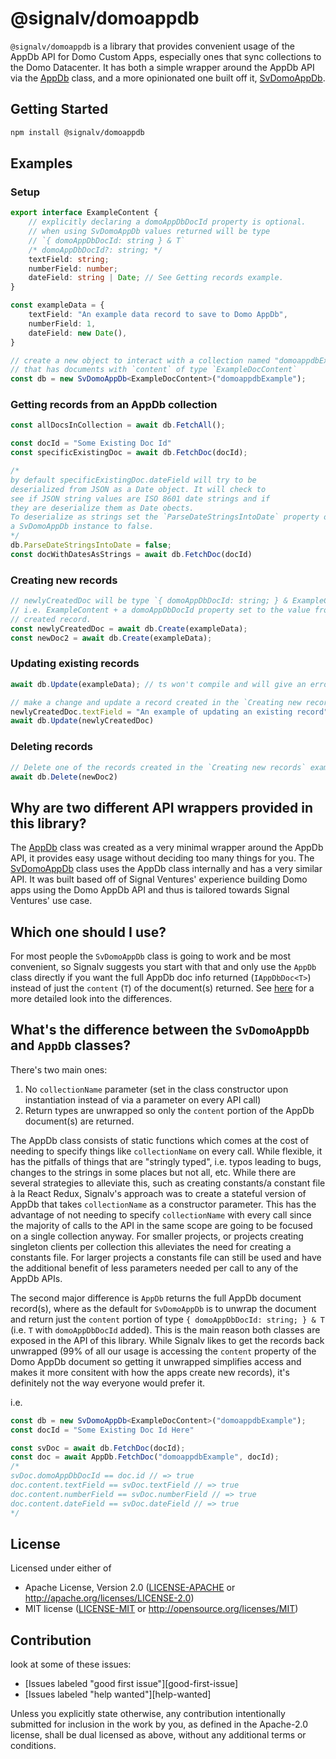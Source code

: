 # @signalv/domoappdb
`@signalv/domoappdb` is a library that provides convenient usage of the AppDb API for Domo Custom Apps, especially ones that sync collections to the Domo Datacenter.
It has both a simple wrapper around the AppDb API via the [AppDb](./src/appDb.ts) class, and a more opinionated one built off it, [SvDomoAppDb](./src/svDomoAppDb.ts).

## Getting Started

```bash
npm install @signalv/domoappdb
```

## Examples
### Setup
```typescript
export interface ExampleContent {
    // explicitly declaring a domoAppDbDocId property is optional.
    // when using SvDomoAppDb values returned will be type 
    // `{ domoAppDbDocId: string } & T`
    /* domoAppDbDocId?: string; */
    textField: string;
    numberField: number;
    dateField: string | Date; // See Getting records example.
}

const exampleData = {
    textField: "An example data record to save to Domo AppDb",
    numberField: 1,
    dateField: new Date(),
}

// create a new object to interact with a collection named "domoappdbExample"
// that has documents with `content` of type `ExampleDocContent`
const db = new SvDomoAppDb<ExampleDocContent>("domoappdbExample");
```
### Getting records from an AppDb collection
```typescript
const allDocsInCollection = await db.FetchAll();

const docId = "Some Existing Doc Id"
const specificExistingDoc = await db.FetchDoc(docId);

/* 
by default specificExistingDoc.dateField will try to be 
deserialized from JSON as a Date object. It will check to
see if JSON string values are ISO 8601 date strings and if
they are deserialize them as Date obects.
To deserialize as strings set the `ParseDateStringsIntoDate` property on
a SvDomoAppDb instance to false.
*/
db.ParseDateStringsIntoDate = false;
const docWithDatesAsStrings = await db.FetchDoc(docId)
```
### Creating new records
```typescript
// newlyCreatedDoc will be type `{ domoAppDbDocId: string; } & ExampleContent`
// i.e. ExampleContent + a domoAppDbDocId property set to the value from the newly
// created record.
const newlyCreatedDoc = await db.Create(exampleData);
const newDoc2 = await db.Create(exampleData);
```

### Updating existing records
```typescript
await db.Update(exampleData); // ts won't compile and will give an error because ex doesn't have a domoAppDbDocId property.

// make a change and update a record created in the `Creating new records` example
newlyCreatedDoc.textField = "An example of updating an existing record"
await db.Update(newlyCreatedDoc)
```

### Deleting records
```typescript
// Delete one of the records created in the `Creating new records` example
await db.Delete(newDoc2)
```
## Why are two different API wrappers provided in this library?
The [AppDb](./src/appDb.ts) class was created as a very minimal wrapper around the AppDb API, it provides easy usage without deciding too many things for you. The [SvDomoAppDb](./src/svDomoAppDb.ts) class uses the AppDb class internally and has a very similar API. It was built based off of Signal Ventures' experience building Domo apps using the Domo AppDb API and thus is tailored towards Signal Ventures' use case.

## Which one should I use?
For most people the `SvDomoAppDb` class is going to work and be most convenient, so Signalv suggests you start with that and only use the `AppDb` class directly if you want the full AppDb doc info returned (`IAppDbDoc<T>`) instead of just the `content` (`T`) of the document(s) returned. See [here](#whats-the-difference-between-the-SvDomoAppDb-and-AppDb-classes) for a more detailed look into the differences.

## What's the difference between the `SvDomoAppDb` and `AppDb` classes?
There's two main ones:
1) No `collectionName` parameter (set in the class constructor upon instantiation instead of via a parameter on every API call)
1) Return types are unwrapped so only the `content` portion of the AppDb document(s) are returned.

 The AppDb class consists of static functions which comes at the cost of needing to specify things like `collectionName` on every call. While flexible, it has the pitfalls of things that are "stringly typed", i.e. typos leading to bugs, changes to the strings in some places but not all, etc. While there are several strategies to alleviate this, such as creating constants/a constant file à la React Redux, Signalv's approach was to create a stateful version of AppDb that takes `collectionName` as a constructor parameter. This has the advantage of not needing to specify `collectionName` with every call since the majority of calls to the API in the same scope are going to be focused on a single collection anyway. For smaller projects, or projects creating singleton clients per collection this alleviates the need for creating a constants file. For larger projects a constants file can still be used and have the additional benefit of less parameters needed per call to any of the AppDb APIs.

 The second major difference is `AppDb` returns the full AppDb document record(s), where as the default for `SvDomoAppDb` is to unwrap the document and return just the `content` portion of type `{ domoAppDbDocId: string; } & T` (i.e. `T` with `domoAppDbDocId` added). This is the main reason both classes are exposed in the API of this library. While Signalv likes to get the records back unwrapped (99% of all our usage is accessing the `content` property of the Domo AppDb document so getting it unwrapped simplifies access and makes it more consitent with how the apps create new records), it's definitely not the way everyone would prefer it.

 i.e.
 ```typescript
const db = new SvDomoAppDb<ExampleDocContent>("domoappdbExample");
const docId = "Some Existing Doc Id Here"

const svDoc = await db.FetchDoc(docId);
const doc = await AppDb.FetchDoc("domoappdbExample", docId);
/*
svDoc.domoAppDbDocId == doc.id // => true
doc.content.textField == svDoc.textField // => true
doc.content.numberField == svDoc.numberField // => true
doc.content.dateField == svDoc.dateField // => true
*/
 ```
## License
Licensed under either of

- Apache License, Version 2.0 ([LICENSE-APACHE](LICENSE-APACHE) or http://apache.org/licenses/LICENSE-2.0)
- MIT license ([LICENSE-MIT](LICENSE-MIT) or http://opensource.org/licenses/MIT)

## Contribution
look at some of these issues:

- [Issues labeled "good first issue"][good-first-issue]
- [Issues labeled "help wanted"][help-wanted]

Unless you explicitly state otherwise, any contribution intentionally submitted
for inclusion in the work by you, as defined in the Apache-2.0 license, shall
be dual licensed as above, without any additional terms or conditions.

